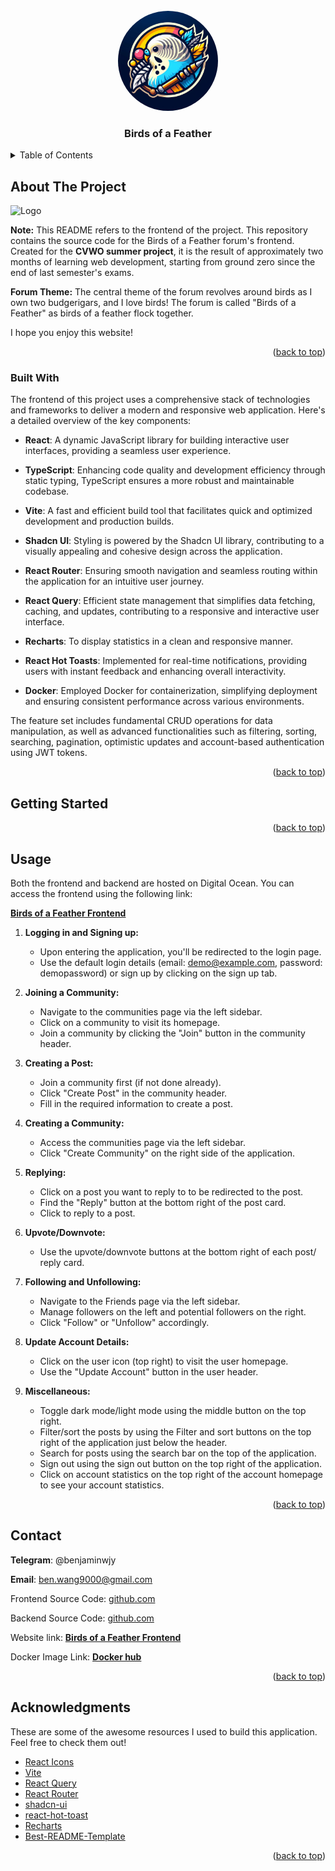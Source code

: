<!-- PROJECT LOGO -->
<br />
<div align="center">
  <a href="https://github.com/benjam11n/Birds-of-a-Feather-frontend">
    <img src="./public/Logo.jpg" alt="Logo" width="160" height="160" style="border-radius: 50%">
  </a>

  <h3 align="center">Birds of a Feather</h3>
</div>

<!-- TABLE OF CONTENTS -->
<details>
  <summary>Table of Contents</summary>
  <ol>
    <li>
      <a href="#about-the-project">About The Project</a>
      <ul>
        <li><a href="#built-with">Built With</a></li>
      </ul>
    </li>
    <li><a href="#getting-started">Getting Started</a></li>
    <li><a href="#usage">Usage</a></li>
    <li><a href="#contact">Contact</a></li>
    <li><a href="#acknowledgments">Acknowledgments</a></li>
  </ol>
</details>

<!-- ABOUT THE PROJECT -->

## About The Project

 <img src="./public/dashboard.jpg" alt="Logo" height="240">

**Note:** This README refers to the frontend of the project. This repository contains the source code for the Birds of a Feather forum's frontend. Created for the **CVWO summer project**, it is the result of approximately two months of learning web development, starting from ground zero since the end of last semester's exams.

**Forum Theme:** The central theme of the forum revolves around birds as I own two budgerigars, and I love birds! The forum is called "Birds of a Feather" as birds of a feather flock together.

I hope you enjoy this website!

<p align="right">(<a href="#readme-top">back to top</a>)</p>

### Built With

The frontend of this project uses a comprehensive stack of technologies and frameworks to deliver a modern and responsive web application. Here's a detailed overview of the key components:

- **React**: A dynamic JavaScript library for building interactive user interfaces, providing a seamless user experience.

- **TypeScript**: Enhancing code quality and development efficiency through static typing, TypeScript ensures a more robust and maintainable codebase.

- **Vite**: A fast and efficient build tool that facilitates quick and optimized development and production builds.

- **Shadcn UI**: Styling is powered by the Shadcn UI library, contributing to a visually appealing and cohesive design across the application.

- **React Router**: Ensuring smooth navigation and seamless routing within the application for an intuitive user journey.

- **React Query**: Efficient state management that simplifies data fetching, caching, and updates, contributing to a responsive and interactive user interface.

- **Recharts**: To display statistics in a clean and responsive manner.

- **React Hot Toasts**: Implemented for real-time notifications, providing users with instant feedback and enhancing overall interactivity.

- **Docker**: Employed Docker for containerization, simplifying deployment and ensuring consistent performance across various environments.

The feature set includes fundamental CRUD operations for data manipulation, as well as advanced functionalities such as filtering, sorting, searching, pagination, optimistic updates and account-based authentication using JWT tokens.

<p align="right">(<a href="#readme-top">back to top</a>)</p>

<!-- GETTING STARTED -->

## Getting Started

<p align="right">(<a href="#readme-top">back to top</a>)</p>

<!-- USAGE EXAMPLES -->

## Usage

Both the frontend and backend are hosted on Digital Ocean. You can access the frontend using the following link:

[**Birds of a Feather Frontend**](https://birds-of-a-feather-c5xki.ondigitalocean.app)

1. **Logging in and Signing up:**

   - Upon entering the application, you'll be redirected to the login page.
   - Use the default login details (email: demo@example.com, password: demopassword) or sign up by clicking on the sign up tab.

2. **Joining a Community:**

   - Navigate to the communities page via the left sidebar.
   - Click on a community to visit its homepage.
   - Join a community by clicking the "Join" button in the community header.

3. **Creating a Post:**

   - Join a community first (if not done already).
   - Click "Create Post" in the community header.
   - Fill in the required information to create a post.

4. **Creating a Community:**

   - Access the communities page via the left sidebar.
   - Click "Create Community" on the right side of the application.

5. **Replying:**

   - Click on a post you want to reply to to be redirected to the post.
   - Find the "Reply" button at the bottom right of the post card.
   - Click to reply to a post.

6. **Upvote/Downvote:**

   - Use the upvote/downvote buttons at the bottom right of each post/ reply card.

7. **Following and Unfollowing:**

   - Navigate to the Friends page via the left sidebar.
   - Manage followers on the left and potential followers on the right.
   - Click "Follow" or "Unfollow" accordingly.

8. **Update Account Details:**

   - Click on the user icon (top right) to visit the user homepage.
   - Use the "Update Account" button in the user header.

9. **Miscellaneous:**
   - Toggle dark mode/light mode using the middle button on the top right.
   - Filter/sort the posts by using the Filter and sort buttons on the top right of the application just below the header.
   - Search for posts using the search bar on the top of the application.
   - Sign out using the sign out button on the top right of the application.
   - Click on account statistics on the top right of the account homepage to see your account statistics.

<p align="right">(<a href="#readme-top">back to top</a>)</p>

<!-- CONTACT -->

## Contact

**Telegram**: @benjaminwjy

**Email**: ben.wang9000@gmail.com

Frontend Source Code: [github.com](https://github.com/Benjam11n/Birds-of-a-Feather-frontend)

Backend Source Code: [github.com](https://github.com/Benjam11n/Birds-of-a-Feather-backend)

Website link: [**Birds of a Feather Frontend**](https://birds-of-a-feather-c5xki.ondigitalocean.app)

Docker Image Link: [**Docker hub**](https://hub.docker.com/repository/docker/benjamiiin/birds-of-a-feather-frontend)

<p align="right">(<a href="#readme-top">back to top</a>)</p>

<!-- ACKNOWLEDGMENTS -->

## Acknowledgments

These are some of the awesome resources I used to build this application. Feel free to check them out!

- [React Icons](https://react-icons.github.io/react-icons/search)
- [Vite](https://github.com/vitejs/vite)
- [React Query](https://tanstack.com/query/v3/)
- [React Router](https://github.com/remix-run/react-router)
- [shadcn-ui](https://github.com/shadcn-ui/ui)
- [react-hot-toast](https://react-hot-toast.com/)
- [Recharts](https://recharts.org/en-US/)
- [Best-README-Template](https://github.com/othneildrew/Best-README-Template)

<p align="right">(<a href="#readme-top">back to top</a>)</p>
